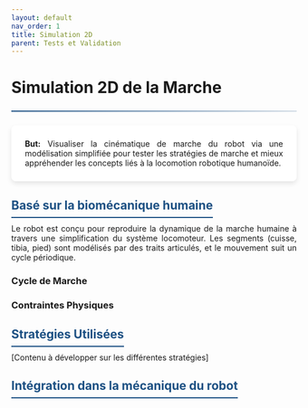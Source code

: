 ```yaml
---
layout: default
nav_order: 1
title: Simulation 2D 
parent: Tests et Validation
---
```


<style>
:root {
    --primary-color: rgb(28, 80, 131);
    --secondary-color: rgb(28, 80, 131);
    --accent-color: rgb(28, 80, 131);
}

hr {
    border: none;
    height: 2px;
    background: linear-gradient(90deg, var(--primary-color), rgba(28, 80, 131, 0.2));
    margin: 1.5rem 0;
}

.card {
    background: white;
    border-radius: 8px;
    box-shadow: 0 4px 8px rgba(0,0,0,0.1);
    padding: 1.5rem;
    margin-bottom: 1.5rem;
}

.section-title {
    color: var(--primary-color);
    border-bottom: 2px solid var(--accent-color);
    padding-bottom: 0.5rem;
    margin-top: 2rem;
    margin-bottom: 1rem;
}

.subsection {
    margin: 1.5rem 0;
    padding-left: 1rem;
    border-left: 3px solid var(--accent-color);
}

</style>

# Simulation 2D de la Marche

<hr>

<div class="card">
<div style="text-align:justify">
<strong>But:</strong> Visualiser la cinématique de marche du robot via une modélisation simplifiée pour tester les stratégies de marche et mieux appréhender les concepts liés à la locomotion robotique humanoïde.
</div>
</div>

## <span class="section-title">Basé sur la biomécanique humaine</span>

<div style="text-align:justify; margin-top:20px;">
Le robot est conçu pour reproduire la dynamique de la marche humaine à travers une simplification du système locomoteur. Les segments (cuisse, tibia, pied) sont modélisés par des traits articulés, et le mouvement suit un cycle périodique.
</div>

### Cycle de Marche

<!--Rajout img du cycle de marche-->

### Contraintes Physiques

<!--Tableau : contraintes angles, centre de masse, -->

## <span class="section-title">Stratégies Utilisées</span>

<div style="text-align:justify; margin-top:20px;">
[Contenu à développer sur les différentes stratégies]
</div>

## <span class="section-title">Intégration dans la mécanique du robot</span>
